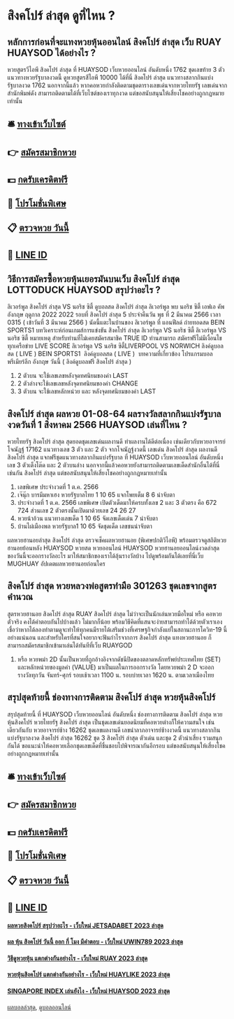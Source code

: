 # สิงคโปร์ ล่าสุด ดูที่ไหน ?
## หลักการก่อนที่จะแทงหวยหุ้นออนไลน์ สิงคโปร์ ล่าสุด เว็บ RUAY HUAYSOD ได้อย่างไร ?
หวยสูตรวีไอพี สิงคโปร์ ล่าสุด ที่ HUAYSOD เว็บหวยออนไลน์ อันดับหนึ่ง 1762 ชุดเลขท้าย 3 ตัว แนวทางหวยรัฐบาลงวดนี้ ดูหวยสูตรสีไอพี 10000 ได้ที่นี่ สิงคโปร์ ล่าสุด แนวทางสลากกินแบ่งรัฐบาลงวด 1762 นอกจากนี้แล้ว หากคอหวยกำลังติดตามชุดตารางเลขเด่นจากหวยไทยรัฐ เลขเด่นจากสำนักพิมพ์ดัง สามารถติดตามได้ที่เว็บไซต์ของเราทุกงวด แต่ขอสนับสนุนให้เสี่ยงโชคอย่างถูกกฎหมายเท่านั้น

## 🛎 [ทางเข้าเว็บไซต์](https://bit.ly/3BG5bNw)
## 👉 [สมัครสมาชิกหวย](https://bit.ly/3BG5bNw)
## 💵 [กดรับเครดิตฟรี](https://bit.ly/3C3mvgS)
## 👑 [โปรโมชั่นพิเศษ](https://bit.ly/3C3mvgS)
## 📋 [ตรวจหวย วันนี้](https://bit.ly/3C3mvgS)
## 📱 [LINE ID](https://bit.ly/3C3mvgS)

## วิธีการสมัครซื้อหวยหุ้นเยอรมันบนเว็บ สิงคโปร์ ล่าสุด LOTTODUCK HUAYSOD สรุปว่าอะไร ?
ลิเวอร์พูล สิงคโปร์ ล่าสุด VS นอริช ซิตี้
ดูบอลสด สิงคโปร์ ล่าสุด ลิเวอร์พูล พบ นอริช ซิตี้ เอฟเอ คัพ อังกฤษ ฤดูกาล 2022 2022 รอบที่ สิงคโปร์ ล่าสุด 5 ประจำคืนวัน พุธ ที่ 2 มีนาคม 2566 เวลา 0315 ( เข้าวันที่ 3 มีนาคม 2566 ) นัดนี้แตะในบ้านของ ลิเวอร์พูล ที่ แอนฟีลด์ ถ่ายทอดสด BEIN SPORTS1
บทวิเคราะห์ก่อนเกมส์การแข่งขัน สิงคโปร์ ล่าสุด ลิเวอร์พูล VS นอริช ซิตี้
ลิเวอร์พูล VS นอริช ซิตี้
หมายเหตุ สำหรับท่านที่ไม่เคยสมัครสมาชิค TRUE ID ท่านสามารถ สมัครฟรีไม่มีเงื่อนไข ทุกเครือข่าย
LIVE SCORE ลิเวอร์พูล VS นอริช ซิตี้LIVERPOOL VS NORWICH
ลิงค์ดูบอลสด ( LIVE )
 BEIN SPORTS1 
 ลิงค์ดูบอลสด ( LIVE ) 
บทความที่เกี่ยวข้อง
โปรแกรมบอล พรีเมียร์ลีก อังกฤษ วันนี้ ( ลิงค์ดูบอลฟรี สิงคโปร์ ล่าสุด )
1. 2 ตัวบน จะใช้เลขเลขหลังจุดทศนิยมของค่า LAST
2. 2 ตัวล่างจะใช้เลขเลขหลังจุดทศนิยมของค่า CHANGE
3. 3 ตัวบน จะใช้เลขหลักหน่วย และ หลังจุดทศนิยมของค่า LAST

## สิงคโปร์ ล่าสุด ผลหวย 01-08-64 ผลรางวัลสลากกินแบ่งรัฐบาล งวดวันที่ 1 สิงหาคม 2566 HUAYSOD เล่นที่ไหน ?
หวยไทยรัฐ สิงคโปร์ ล่าสุด สุดยอดชุดเลขเด่นผลงานดี ทำผลงานได้ดีต่อเนื่อง เช่นเดียวกับหวยอาจารย์โจณัฏฐ์ 17162 แนวทางเลข 3 ตัว และ 2 ตัว จากโจณัฏฐ์งวดนี้ เลขเด่น สิงคโปร์ ล่าสุด ผลงานดี สิงคโปร์ ล่าสุด แจกฟรีชุดแนวทางสลากกินแบ่งรัฐบาล ที่ HUAYSOD เว็บหวยออนไลน์ อันดับหนึ่ง เลข 3 ตัวเต็งโต๊ด และ 2 ตัวบนล่าง นอกจากนี้แล้วคอหวยยังสามารถติดตามเลขเด็ดสำนักอื่นได้ที่นี่เช่นกัน สิงคโปร์ ล่าสุด แต่ขอสนับสนุนให้เสี่ยงโชคอย่างถูกกฎหมายเท่านั้น
1. เลขพิเศษ ประจำงวดที่ 1 ต.ค. 2566
2. เจ๊นุ๊ก บารมีมหาเฮง หวยรัฐบาลไทย 1 10 65 แจกโพยเต็ม 8 6 น่าจับตา
3. ประจำงวดที่ 1 ต.ค. 2566 เลขพิเศษ เปิดตัวเด็ดมาให้ครบทั้งเลข 2 และ 3 ตัวตรง คือ 672 724 ส่วนเลข 2 ตัวตรงนั้นเปิดมาด้วยเลข 24 26 27
4. หวยน้าอ้วน แนวทางเลขเด็ด 1 10 65 จัดเลขเด็ดเด่น 7 น่าจับตา
5. บ้านไผ่เมืองพล หวยรัฐบาล1 10 65 จัดชุดเด็ด เลขชนน่าจับตา

ผลหวยฮานอยล่าสุด สิงคโปร์ ล่าสุด ตรวจเช็คผลหวยฮานอย (พิเศษปกติวิไอพี) พร้อมตรวจดูสถิติหวยฮานอยย้อนหลัง HUAYSOD หวยสด หวยออนไลน์ HUAYSOD หวยฮานอยออนไลน์งวดล่าสุดของวันนี้จะออกรางวัลอะไร มาให้สมาชิกของเราได้ลุ้นรางวัลบ้าง ไปดูพร้อมกันได้เลยที่นี่เว็บ MUGHUAY อัปเดตผลหวยฮานอยก่อนใคร

## สิงคโปร์ ล่าสุด หวยหลวงพ่อสูตรทำมือ 301263 ชุดเลขจากสูตรคำนวณ
สูตรหวยฮานอย สิงคโปร์ ล่าสุด RUAY สิงคโปร์ ล่าสุด ไม่ว่าจะเป็นนักเล่นหวยมือใหม่ หรือ คอหวยตัวจริง คงได้คำตอบกันไปบ้างแล้ว ไม่มากก็น้อย พร้อมวิธีคิดที่แสนจะง่ายสามารถทำได้ด้วยตัวเราเอง เชื่อว่าหากได้ลองทำตามดูจะทำให้ทุกคนมีรายได้เสริมช่วงที่เศรษฐกิจกำลังแย่ในสถานะการโควิท-19 นี้อย่างแน่นอน และสำหรับใครที่สนใจอยากจะฟันกำไรจากการ สิงคโปร์ ล่าสุด แทงหวยฮานอย ก็สามารถสมัครสมาชิกเข้ามาเล่นได้ทันทีที่เว็บ RUAYGOD
1. หรือ หวยพม่า 2D นั้นเป็นหวยที่ถูกอ้างอิงจากดัชนีปิดของตลาดหลักทรัพย์ประเทศไทย (SET) และหลักหน่วยของมูลค่า (VALUE) มาเป็นผลในการออกรางวัล โดยหวยพม่า 2 D จะออกรางวัลทุกวัน จันทร์-ศุกร์ รอบเช้าเวลา 1100 น. รอบบ่ายเวลา 1620 น. ตามเวลาเมืองไทย

## สรุปสุดท้ายนี้ ช่องทางการติดตาม สิงคโปร์ ล่าสุด หวยหุ้นสิงคโปร์
สรุปสุดท้ายนี้ ที่ HUAYSOD เว็บหวยออนไลน์ อันดับหนึ่ง ช่องทางการติดตาม สิงคโปร์ ล่าสุด หวยหุ้นสิงคโปร์ หวยไทยรัฐ สิงคโปร์ ล่าสุด เป็นชุดเลขเด่นยอดนิยมที่คอหวยต่างก็ให้ความสนใจ เช่นเดียวกันกับ หวยอาจารย์ช้าง 16262 ชุดเลขผลงานดี เลขนำลาภอาจารย์ช้างงวดนี้ แนวทางสลากกินแบ่งรัฐบาลงวด สิงคโปร์ ล่าสุด 16262 ชุด 3 สิงคโปร์ ล่าสุด ตัวเด่น และชุด 2 ตัวน่าเสี่ยง รวมสนุกกันได้ ขอแนะนำให้คอหวยเลือกชุดเลขเด็ดที่ชื่นชอบไปพิจารณากันอีกรอบ แต่ขอสนับสนุนให้เสี่ยงโชคอย่างถูกกฎหมายเท่านั้น

## 🛎 [ทางเข้าเว็บไซต์](https://bit.ly/3BG5bNw)
## 👉 [สมัครสมาชิกหวย](https://bit.ly/3BG5bNw)
## 💵 [กดรับเครดิตฟรี](https://bit.ly/3C3mvgS)
## 👑 [โปรโมชั่นพิเศษ](https://bit.ly/3C3mvgS)
## 📋 [ตรวจหวย วันนี้](https://bit.ly/3C3mvgS)
## 📱 [LINE ID](https://bit.ly/3C3mvgS)

#### [ผลหวยสิงคโปร์ สรุปว่าอะไร - เว็บใหม่ JETSADABET 2023 ล่าสุด](https://atom.io/themes/ผลหวยสิงคโปร์%20สรุปว่าอะไร%20-%20เว็บใหม่%20jetsadabet%202023%20ล่าสุด)
#### [ผล หุ้น สิงคโปร์ วันนี้ ออก กี่ โมง มีคำตอบ - เว็บใหม่ UWIN789 2023 ล่าสุด](https://atom.io/themes/ผล%20หุ้น%20สิงคโปร์%20วันนี้%20ออก%20กี่%20โมง%20มีคำตอบ%20-%20เว็บใหม่%20uwin789%202023%20ล่าสุด)
#### [วิธีดูหวยหุ้น แตกต่างกันอย่างไร - เว็บใหม่ RUAY 2023 ล่าสุด](https://atom.io/themes/วิธีดูหวยหุ้น%20แตกต่างกันอย่างไร%20-%20เว็บใหม่%20ruay%202023%20ล่าสุด)
#### [หวยหุ้นสิงคโปร์ แตกต่างกันอย่างไร - เว็บใหม่ HUAYLIKE 2023 ล่าสุด](https://atom.io/themes/หวยหุ้นสิงคโปร์%20แตกต่างกันอย่างไร%20-%20เว็บใหม่%20huaylike%202023%20ล่าสุด)
#### [SINGAPORE INDEX เล่นยังไง - เว็บใหม่ HUAYSOD 2023 ล่าสุด](https://atom.io/themes/singapore%20index%20เล่นยังไง%20-%20เว็บใหม่%20huaysod%202023%20ล่าสุด)

[ผลบอลล่าสุด](https://siamsport.tv "ผลบอลล่าสุด"), [ดูบอลออนไลน์](https://siamsport.tv/ดูบอลสด "ดูบอลออนไลน์")